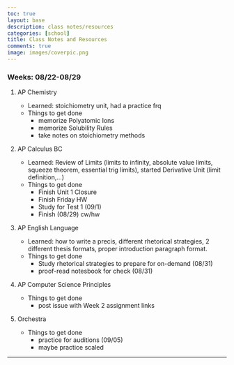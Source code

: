 ```yaml
---
toc: true
layout: base
description: class notes/resources 
categories: [school]
title: Class Notes and Resources
comments: true
image: images/coverpic.png
---
```


### Weeks: 08/22-08/29

1. AP Chemistry
    - Learned: stoichiometry unit, had a practice frq
    - Things to get done
        - memorize Polyatomic Ions
        - memorize Solubility Rules
        - take notes on stoichiometry methods

2. AP Calculus BC
    - Learned: Review of Limits (limits to infinity, absolute value limits, squeeze theorem,    essential trig limits), started Derivative Unit (limit definition,...) 
    - Things to get done
        - Finish Unit 1 Closure
        - Finish Friday HW
        - Study for Test 1 (09/1)
        - Finish (08/29) cw/hw 

3. AP English Language
    - Learned: how to write a precis, different rhetorical strategies, 2 different thesis formats, proper introduction paragraph format.
    - Things to get done
       - Study rhetorical strategies to prepare for on-demand (08/31)
       - proof-read notesbook for check (08/31) 

4. AP Computer Science Principles
    - Things to get done
        - post issue with Week 2 assignment links

5. Orchestra
    - Things to get done
        - practice for auditions (09/05)
        - maybe practice scaled

---